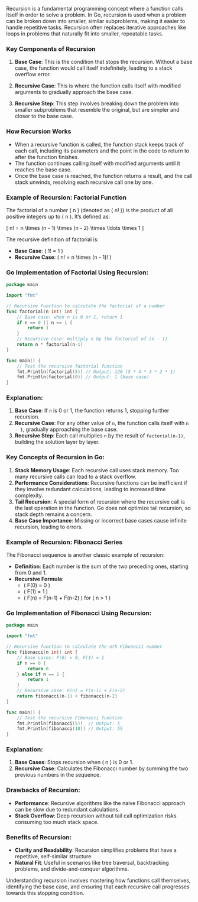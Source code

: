 Recursion is a fundamental programming concept where a function calls itself in order to solve a problem. In Go, recursion is used when a problem can be broken down into smaller, similar subproblems, making it easier to handle repetitive tasks. Recursion often replaces iterative approaches like loops in problems that naturally fit into smaller, repeatable tasks.

### Key Components of Recursion

1. **Base Case**: This is the condition that stops the recursion. Without a base case, the function would call itself indefinitely, leading to a stack overflow error.
   
2. **Recursive Case**: This is where the function calls itself with modified arguments to gradually approach the base case.

3. **Recursive Step**: This step involves breaking down the problem into smaller subproblems that resemble the original, but are simpler and closer to the base case.

### How Recursion Works
- When a recursive function is called, the function stack keeps track of each call, including its parameters and the point in the code to return to after the function finishes.
- The function continues calling itself with modified arguments until it reaches the base case.
- Once the base case is reached, the function returns a result, and the call stack unwinds, resolving each recursive call one by one.

### Example of Recursion: Factorial Function

The factorial of a number \( n \) (denoted as \( n! \)) is the product of all positive integers up to \( n \). It’s defined as:

\[
n! = n \times (n - 1) \times (n - 2) \times \ldots \times 1
\]

The recursive definition of factorial is:
- **Base Case**: \( 1! = 1 \)
- **Recursive Case**: \( n! = n \times (n - 1)! \)

### Go Implementation of Factorial Using Recursion:

```go
package main

import "fmt"

// Recursive function to calculate the factorial of a number
func factorial(n int) int {
    // Base case: when n is 0 or 1, return 1
    if n == 0 || n == 1 {
        return 1
    }
    // Recursive case: multiply n by the factorial of (n - 1)
    return n * factorial(n-1)
}

func main() {
    // Test the recursive factorial function
    fmt.Println(factorial(5)) // Output: 120 (5 * 4 * 3 * 2 * 1)
    fmt.Println(factorial(0)) // Output: 1 (base case)
}
```

### Explanation:
1. **Base Case**: If `n` is 0 or 1, the function returns 1, stopping further recursion.
2. **Recursive Case**: For any other value of `n`, the function calls itself with `n - 1`, gradually approaching the base case.
3. **Recursive Step**: Each call multiplies `n` by the result of `factorial(n-1)`, building the solution layer by layer.

### Key Concepts of Recursion in Go:

1. **Stack Memory Usage**: Each recursive call uses stack memory. Too many recursive calls can lead to a stack overflow. 
2. **Performance Considerations**: Recursive functions can be inefficient if they involve redundant calculations, leading to increased time complexity.
3. **Tail Recursion**: A special form of recursion where the recursive call is the last operation in the function. Go does not optimize tail recursion, so stack depth remains a concern.
4. **Base Case Importance**: Missing or incorrect base cases cause infinite recursion, leading to errors.

### Example of Recursion: Fibonacci Series

The Fibonacci sequence is another classic example of recursion:
- **Definition**: Each number is the sum of the two preceding ones, starting from 0 and 1.
- **Recursive Formula**: 
  - \( F(0) = 0 \)
  - \( F(1) = 1 \)
  - \( F(n) = F(n-1) + F(n-2) \) for \( n > 1 \)

### Go Implementation of Fibonacci Using Recursion:

```go
package main

import "fmt"

// Recursive function to calculate the nth Fibonacci number
func fibonacci(n int) int {
    // Base cases: F(0) = 0, F(1) = 1
    if n == 0 {
        return 0
    } else if n == 1 {
        return 1
    }
    // Recursive case: F(n) = F(n-1) + F(n-2)
    return fibonacci(n-1) + fibonacci(n-2)
}

func main() {
    // Test the recursive Fibonacci function
    fmt.Println(fibonacci(5))  // Output: 5
    fmt.Println(fibonacci(10)) // Output: 55
}
```

### Explanation:
1. **Base Cases**: Stops recursion when \( n \) is 0 or 1.
2. **Recursive Case**: Calculates the Fibonacci number by summing the two previous numbers in the sequence.

### Drawbacks of Recursion:
- **Performance**: Recursive algorithms like the naive Fibonacci approach can be slow due to redundant calculations.
- **Stack Overflow**: Deep recursion without tail call optimization risks consuming too much stack space.

### Benefits of Recursion:
- **Clarity and Readability**: Recursion simplifies problems that have a repetitive, self-similar structure.
- **Natural Fit**: Useful in scenarios like tree traversal, backtracking problems, and divide-and-conquer algorithms.

Understanding recursion involves mastering how functions call themselves, identifying the base case, and ensuring that each recursive call progresses towards this stopping condition.